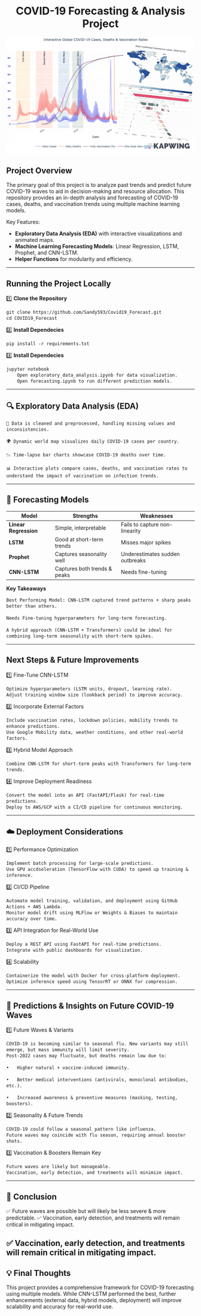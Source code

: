 <h1 align="center">COVID-19 Forecasting & Analysis Project</h1>
<p align="center">
  <img src="https://github.com/Sandy593/Covid19_Forecast/blob/main/Data/collage.gif" alt="LD">
</p>

## Project Overview  
The primary goal of this project is to analyze past trends and predict future COVID-19 waves to aid in decision-making and resource allocation. This repository provides an in-depth analysis and forecasting of COVID-19 cases, deaths, and vaccination trends using multiple machine learning models.

Key Features:
- **Exploratory Data Analysis (EDA)** with interactive visualizations and animated maps.  
- **Machine Learning Forecasting Models**: Linear Regression, LSTM, Prophet, and CNN-LSTM.  
- **Helper Functions** for modularity and efficiency.   
---

## Running the Project Locally  

1️⃣ **Clone the Repository**

	git clone https://github.com/Sandy593/Covid19_Forecast.git
	cd COVID19_Forecast

2️⃣ **Install Dependecies**

	pip install -r requirements.txt

3️⃣ **Install Dependecies**

	jupyter notebook
		Open exploratory_data_analysis.ipynb for data visualization.
		Open forecasting.ipynb to run different prediction models.

---
## 🔍 **Exploratory Data Analysis (EDA)**

	📌 Data is cleaned and preprocessed, handling missing values and inconsistencies.

	🌍 Dynamic world map visualizes daily COVID-19 cases per country.

	📉 Time-lapse bar charts showcase COVID-19 deaths over time.

	📊 Interactive plots compare cases, deaths, and vaccination rates to understand the impact of vaccination on infection trends.
---
## 🔮 **Forecasting Models**

| Model           | Strengths                         | Weaknesses                          |
|----------------|----------------------------------|-------------------------------------|
| **Linear Regression** | Simple, interpretable       | Fails to capture non-linearity     |
| **LSTM**       | Good at short-term trends        | Misses major spikes                |
| **Prophet**    | Captures seasonality well        | Underestimates sudden outbreaks    |
| **CNN-LSTM**   | Captures both trends & peaks     | Needs fine-tuning                  |

**Key Takeaways**

	Best Performing Model: CNN-LSTM captured trend patterns + sharp peaks better than others.

	Needs Fine-tuning hyperparameters for long-term forecasting.
	
	A hybrid approach (CNN-LSTM + Transformers) could be ideal for combining long-term seasonality with short-term spikes.
---
## **Next Steps & Future Improvements**

1️⃣ Fine-Tune CNN-LSTM
	
	Optimize hyperparameters (LSTM units, dropout, learning rate).	
	Adjust training window size (lookback period) to improve accuracy.

2️⃣ Incorporate External Factors
	
	Include vaccination rates, lockdown policies, mobility trends to enhance predictions.
	Use Google Mobility data, weather conditions, and other real-world factors.

3️⃣ Hybrid Model Approach

	Combine CNN-LSTM for short-term peaks with Transformers for long-term trends.

4️⃣ Improve Deployment Readiness

	Convert the model into an API (FastAPI/Flask) for real-time predictions.	
 	Deploy to AWS/GCP with a CI/CD pipeline for continuous monitoring.
---
## ☁️ **Deployment Considerations**



1️⃣ Performance Optimization

	Implement batch processing for large-scale predictions.
	Use GPU accdseleration (TensorFlow with CUDA) to speed up training & inference.

2️⃣ CI/CD Pipeline

	Automate model training, validation, and deployment using GitHub Actions + AWS Lambda.
	Monitor model drift using MLFlow or Weights & Biases to maintain accuracy over time.

3️⃣ API Integration for Real-World Use

	Deploy a REST API using FastAPI for real-time predictions.
	Integrate with public dashboards for visualization.

4️⃣ Scalability

	Containerize the model with Docker for cross-platform deployment.
	Optimize inference speed using TensorRT or ONNX for compression.

---
## 🔬 **Predictions & Insights on Future COVID-19 Waves**

1️⃣ Future Waves & Variants
	
	COVID-19 is becoming similar to seasonal flu. New variants may still emerge, but mass immunity will limit severity.
	Post-2022 cases may fluctuate, but deaths remain low due to:

	•	Higher natural + vaccine-induced immunity.

	•	Better medical interventions (antivirals, monoclonal antibodies, etc.).

	•	Increased awareness & preventive measures (masking, testing, boosters).

2️⃣ Seasonality & Future Trends

	COVID-19 could follow a seasonal pattern like influenza.
	Future waves may coincide with flu season, requiring annual booster shots.

3️⃣ Vaccination & Boosters Remain Key

	Future waves are likely but manageable.	
	Vaccination, early detection, and treatments will minimize impact.

---
## 🎯 **Conclusion**

✅ Future waves are possible but will likely be less severe & more predictable.
✅ Vaccination, early detection, and treatments will remain critical in mitigating impact.

✅ Vaccination, early detection, and treatments will remain critical in mitigating impact.
---
## 💡 **Final Thoughts**

This project provides a comprehensive framework for COVID-19 forecasting using multiple models.
While CNN-LSTM performed the best, further enhancements (external data, hybrid models, deployment) will improve scalability and accuracy for real-world use.
